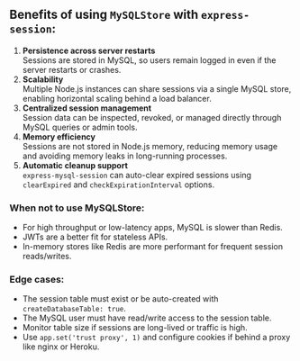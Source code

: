 ## Benefits of using `MySQLStore` with `express-session`:
1. **Persistence across server restarts**  
    Sessions are stored in MySQL, so users remain logged in even if the server restarts or crashes.
2. **Scalability**  
    Multiple Node.js instances can share sessions via a single MySQL store, enabling horizontal scaling behind a load balancer.
3. **Centralized session management**  
    Session data can be inspected, revoked, or managed directly through MySQL queries or admin tools.
4. **Memory efficiency**  
    Sessions are not stored in Node.js memory, reducing memory usage and avoiding memory leaks in long-running processes.
5. **Automatic cleanup support**  
    `express-mysql-session` can auto-clear expired sessions using `clearExpired` and `checkExpirationInterval` options.

### When not to use MySQLStore:
- For high throughput or low-latency apps, MySQL is slower than Redis.
- JWTs are a better fit for stateless APIs.
- In-memory stores like Redis are more performant for frequent session reads/writes.

### Edge cases:
- The session table must exist or be auto-created with `createDatabaseTable: true`.
- The MySQL user must have read/write access to the session table.
- Monitor table size if sessions are long-lived or traffic is high.
- Use `app.set('trust proxy', 1)` and configure cookies if behind a proxy like nginx or Heroku.